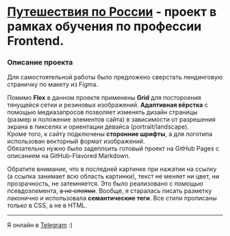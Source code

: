 # [Путешествия по России](https://nutkatuz.github.io/Russian-travel/) - проект в рамках обучения по профессии Frontend.

### Описание проекта

Для самостоятельной работы было предложено сверстать лендинговую страничку по макету из Figma.  

Помимо __Flex__ в данном проекте применены **Grid** для постороения тянущейся сетки и резиновых изображений. __Адаптивная вёрстка__ с помощью медиазапросов позволяет изменять дизайн страницы (размер и положение элементов сайта) в зависимости от разрешения экрана в пикселях и ориентации девайса (portrait/landscape).  
Кроме того, к сайту подключены __сторонние шрифты__, а для логотипа использован векторный формат изображений.  
Обязательно нужно было задеплоить готовый проект на GitHub Pages с описанием на GitHub-Flavored Markdown.

Обратите внимание, что в последней картинке при нажатии на ссылку (а ссылка занимает всю область картинки), текст не меняет ни цвет, ни прозрачность, не затемняется. Это было реализовано с помощью псевдоэлемента, ~~а не слоями~~. Вообще, я старалась писать разметку лаконично и использовала **семантические теги**. Все стили прописаны _только_ в CSS, а не в HTML.
***
Я онлайн в [Telegram](https://t.me/revidovich) :)
